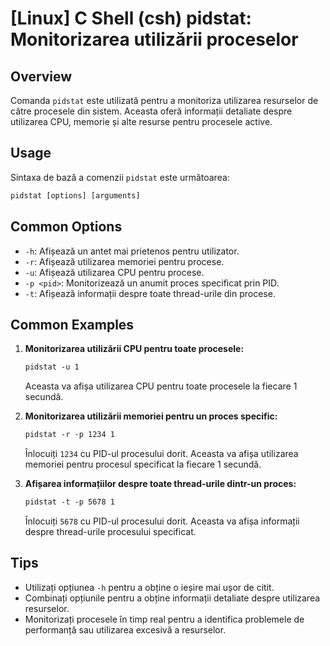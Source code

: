 # [Linux] C Shell (csh) pidstat: Monitorizarea utilizării proceselor

## Overview
Comanda `pidstat` este utilizată pentru a monitoriza utilizarea resurselor de către procesele din sistem. Aceasta oferă informații detaliate despre utilizarea CPU, memorie și alte resurse pentru procesele active.

## Usage
Sintaxa de bază a comenzii `pidstat` este următoarea:

```csh
pidstat [options] [arguments]
```

## Common Options
- `-h`: Afișează un antet mai prietenos pentru utilizator.
- `-r`: Afișează utilizarea memoriei pentru procese.
- `-u`: Afișează utilizarea CPU pentru procese.
- `-p <pid>`: Monitorizează un anumit proces specificat prin PID.
- `-t`: Afișează informații despre toate thread-urile din procese.

## Common Examples
1. **Monitorizarea utilizării CPU pentru toate procesele:**
   ```csh
   pidstat -u 1
   ```
   Aceasta va afișa utilizarea CPU pentru toate procesele la fiecare 1 secundă.

2. **Monitorizarea utilizării memoriei pentru un proces specific:**
   ```csh
   pidstat -r -p 1234 1
   ```
   Înlocuiți `1234` cu PID-ul procesului dorit. Aceasta va afișa utilizarea memoriei pentru procesul specificat la fiecare 1 secundă.

3. **Afișarea informațiilor despre toate thread-urile dintr-un proces:**
   ```csh
   pidstat -t -p 5678 1
   ```
   Înlocuiți `5678` cu PID-ul procesului dorit. Aceasta va afișa informații despre thread-urile procesului specificat.

## Tips
- Utilizați opțiunea `-h` pentru a obține o ieșire mai ușor de citit.
- Combinați opțiunile pentru a obține informații detaliate despre utilizarea resurselor.
- Monitorizați procesele în timp real pentru a identifica problemele de performanță sau utilizarea excesivă a resurselor.